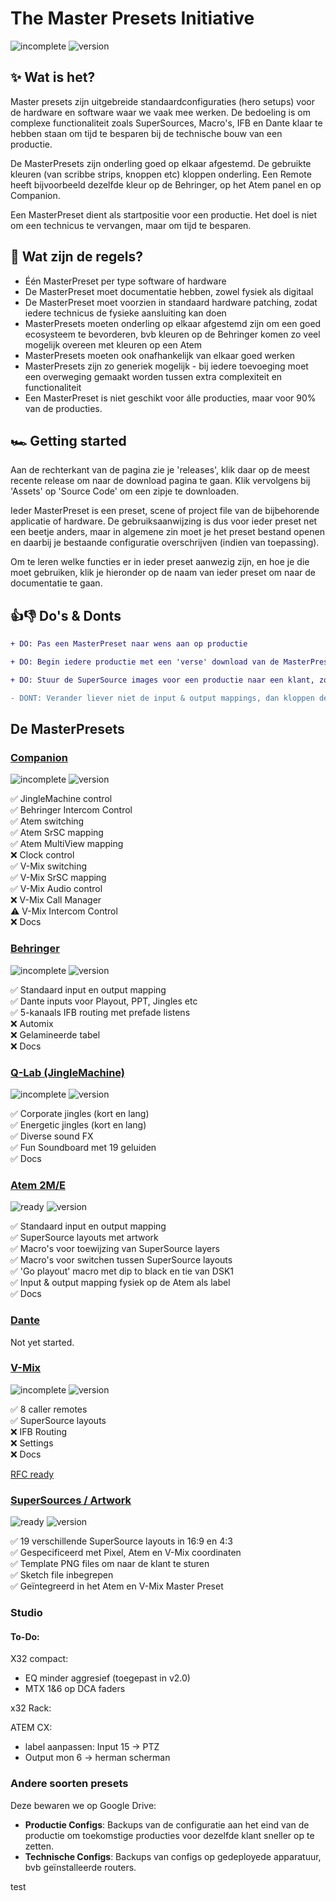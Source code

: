 # The Master Presets Initiative

![incomplete](https://img.shields.io/badge/status-beta-orange)
![version](https://img.shields.io/badge/version-0.4-orange)

## ✨ Wat is het?

Master presets zijn uitgebreide standaardconfiguraties (hero setups) voor de hardware en software waar we vaak mee werken. De bedoeling is om complexe functionaliteit zoals SuperSources, Macro's, IFB en Dante klaar te hebben staan om tijd te besparen bij de technische bouw van een productie.

De MasterPresets zijn onderling goed op elkaar afgestemd. De gebruikte kleuren (van scribbe strips, knoppen etc) kloppen onderling. Een Remote heeft bijvoorbeeld dezelfde kleur op de Behringer, op het Atem panel en op Companion.

Een MasterPreset dient als startpositie voor een productie. Het doel is niet om een technicus te vervangen, maar om tijd te besparen.

## 🚨 Wat zijn de regels?

- Één MasterPreset per type software of hardware
- De MasterPreset moet documentatie hebben, zowel fysiek als digitaal
- De MasterPreset moet voorzien in standaard hardware patching, zodat iedere technicus de fysieke aansluiting kan doen
- MasterPresets moeten onderling op elkaar afgestemd zijn om een goed ecosysteem te bevorderen, bvb kleuren op de Behringer komen zo veel mogelijk overeen met kleuren op een Atem
- MasterPresets moeten ook onafhankelijk van elkaar goed werken
- MasterPresets zijn zo generiek mogelijk - bij iedere toevoeging moet een overweging gemaakt worden tussen extra complexiteit en functionaliteit
- Een MasterPreset is niet geschikt voor álle producties, maar voor 90% van de producties.

## 🏎️ Getting started

Aan de rechterkant van de pagina zie je 'releases', klik daar op de meest recente release om naar de download pagina te gaan. Klik vervolgens bij 'Assets' op 'Source Code' om een zipje te downloaden.

Ieder MasterPreset is een preset, scene of project file van de bijbehorende applicatie of hardware. De gebruiksaanwijzing is dus voor ieder preset net een beetje anders, maar in algemene zin moet je het preset bestand openen en daarbij je bestaande configuratie overschrijven (indien van toepassing).

Om te leren welke functies er in ieder preset aanwezig zijn, en hoe je die moet gebruiken, klik je hieronder op de naam van ieder preset om naar de documentatie te gaan.

## 👍👎 Do's & Donts

```diff
+ DO: Pas een MasterPreset naar wens aan op productie

+ DO: Begin iedere productie met een 'verse' download van de MasterPresets

+ DO: Stuur de SuperSource images voor een productie naar een klant, zodat de klant haar designs daarop kan baseren

- DONT: Verander liever niet de input & output mappings, dan kloppen de MasterPresets onderling niet meer
```

## De MasterPresets

### [Companion](https://github.com/streammyevent/MasterPresets/tree/master/Companion)

![incomplete](https://img.shields.io/badge/status-incomplete-red)
![version](https://img.shields.io/badge/version-0.3-red)

✅ JingleMachine control
<br />✅ Behringer Intercom Control
<br />✅ Atem switching
<br />✅ Atem SrSC mapping
<br />✅ Atem MultiView mapping
<br />❌ Clock control
<br />✅ V-Mix switching
<br />✅ V-Mix SrSC mapping
<br />✅ V-Mix Audio control
<br />❌ V-Mix Call Manager
<br />⚠️ V-Mix Intercom Control
<br />❌ Docs

### [Behringer](https://github.com/streammyevent/MasterPresets/tree/master/Behringer)

![incomplete](https://img.shields.io/badge/status-no%20docs-orange)
![version](https://img.shields.io/badge/version-1.1-green)

✅ Standaard input en output mapping
<br />✅ Dante inputs voor Playout, PPT, Jingles etc
<br />✅ 5-kanaals IFB routing met prefade listens
<br />❌ Automix
<br />❌ Gelamineerde tabel
<br />❌ Docs

### [Q-Lab (JingleMachine)](https://github.com/streammyevent/MasterPresets/tree/master/JingleMachine)

![incomplete](https://img.shields.io/badge/status-ready-green)
![version](https://img.shields.io/badge/version-1.1-green)

✅ Corporate jingles (kort en lang)
<br />✅ Energetic jingles (kort en lang)
<br />✅ Diverse sound FX
<br />✅ Fun Soundboard met 19 geluiden
<br />✅ Docs

### [Atem 2M/E](https://github.com/streammyevent/MasterPresets/tree/master/Atem2ME)

![ready](https://img.shields.io/badge/status-ready-green)
![version](https://img.shields.io/badge/version-1.0-green)

✅ Standaard input en output mapping
<br />✅ SuperSource layouts met artwork
<br />✅ Macro's voor toewijzing van SuperSource layers
<br />✅ Macro's voor switchen tussen SuperSource layouts
<br />✅ 'Go playout' macro met dip to black en tie van DSK1
<br />✅ Input & output mapping fysiek op de Atem als label
<br />✅ Docs

### [Dante](https://github.com/streammyevent/MasterPresets/tree/master/Dante)

Not yet started.

### [V-Mix](https://github.com/streammyevent/MasterPresets/tree/master/V-Mix)

![incomplete](https://img.shields.io/badge/status-incomplete-orange)
![version](https://img.shields.io/badge/version-0.3-red)

✅ 8 caller remotes
<br />✅ SuperSource layouts
<br />❌ IFB Routing
<br />❌ Settings
<br />❌ Docs

[RFC ready](https://github.com/streammyevent/MasterPresets/blob/master/V-Mix/RFC.md)

### [SuperSources / Artwork](https://github.com/streammyevent/MasterPresets/tree/master/SuperSources)

![ready](https://img.shields.io/badge/status-ready-green)
![version](https://img.shields.io/badge/version-1.0-green)

✅ 19 verschillende SuperSource layouts in 16:9 en 4:3
<br />✅ Gespecificeerd met Pixel, Atem en V-Mix coordinaten
<br />✅ Template PNG files om naar de klant te sturen
<br />✅ Sketch file inbegrepen
<br />✅ Geïntegreerd in het Atem en V-Mix Master Preset

### Studio

#### To-Do:
X32 compact:
- EQ minder aggresief (toegepast in v2.0)
- MTX 1&6 op DCA faders

x32 Rack:


ATEM CX:
- label aanpassen: Input 15 -> PTZ
- Output mon 6 -> herman scherman

### Andere soorten presets

Deze bewaren we op Google Drive:

- **Productie Configs**: Backups van de configuratie aan het eind van de productie om toekomstige producties voor dezelfde klant sneller op te zetten.
- **Technische Configs**: Backups van configs op gedeployede apparatuur, bvb geïnstalleerde routers.

test